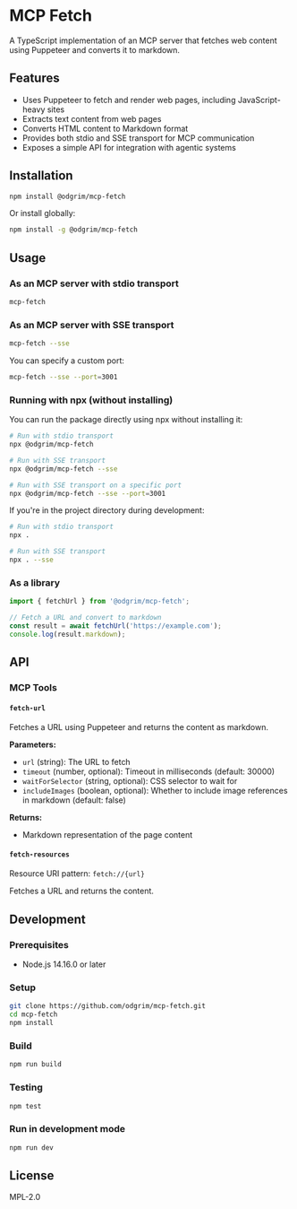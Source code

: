 # MCP Fetch

A TypeScript implementation of an MCP server that fetches web content using Puppeteer and converts it to markdown.

## Features

- Uses Puppeteer to fetch and render web pages, including JavaScript-heavy sites
- Extracts text content from web pages
- Converts HTML content to Markdown format
- Provides both stdio and SSE transport for MCP communication
- Exposes a simple API for integration with agentic systems

## Installation

```bash
npm install @odgrim/mcp-fetch
```

Or install globally:

```bash
npm install -g @odgrim/mcp-fetch
```

## Usage

### As an MCP server with stdio transport

```bash
mcp-fetch
```

### As an MCP server with SSE transport

```bash
mcp-fetch --sse
```

You can specify a custom port:

```bash
mcp-fetch --sse --port=3001
```

### Running with npx (without installing)

You can run the package directly using npx without installing it:

```bash
# Run with stdio transport
npx @odgrim/mcp-fetch

# Run with SSE transport
npx @odgrim/mcp-fetch --sse

# Run with SSE transport on a specific port
npx @odgrim/mcp-fetch --sse --port=3001
```

If you're in the project directory during development:

```bash
# Run with stdio transport
npx .

# Run with SSE transport
npx . --sse
```

### As a library

```typescript
import { fetchUrl } from '@odgrim/mcp-fetch';

// Fetch a URL and convert to markdown
const result = await fetchUrl('https://example.com');
console.log(result.markdown);
```

## API

### MCP Tools

#### `fetch-url`

Fetches a URL using Puppeteer and returns the content as markdown.

**Parameters:**
- `url` (string): The URL to fetch
- `timeout` (number, optional): Timeout in milliseconds (default: 30000)
- `waitForSelector` (string, optional): CSS selector to wait for
- `includeImages` (boolean, optional): Whether to include image references in markdown (default: false)

**Returns:**
- Markdown representation of the page content

#### `fetch-resources`

Resource URI pattern: `fetch://{url}`

Fetches a URL and returns the content.

## Development

### Prerequisites

- Node.js 14.16.0 or later

### Setup

```bash
git clone https://github.com/odgrim/mcp-fetch.git
cd mcp-fetch
npm install
```

### Build

```bash
npm run build
```

### Testing

```bash
npm test
```

### Run in development mode

```bash
npm run dev
```

## License

MPL-2.0 
